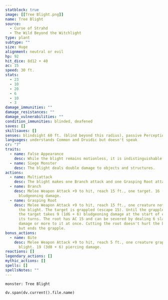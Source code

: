 ```yaml
---
statblock: true
image: [[Tree Blight.png]]
name: Tree Blight
source:
  - Curse of Strahd
  - The Wild Beyond the Witchlight
type: plant
subtype: ""
size: Huge
alignment: neutral or evil
hp: 92
hit_dice: 8d12 + 40
ac: 15
speed: 30 ft.
stats:
  - 23
  - 10
  - 20
  - 6
  - 10
  - 3
damage_immunities: ""
damage_resistances: ""
damage_vulnerabilities: ""
condition_immunities: blinded, deafened
saves: []
skillsaves: []
senses: blindsight 60 ft. (blind beyond this radius), passive Perception 10
languages: understands Common and Druidic but doesn't speak
cr: "7"
traits:
  - name: False Appearance
    desc: While the blight remains motionless, it is indistinguishable from a dead tree.
  - name: Siege Monster
    desc: The blight deals double damage to objects and structures.
actions:
  - name: Multiattack
    desc: The blight makes one Branch attack and one Grasping Root attack.
  - name: Branch
    desc: Melee Weapon Attack +9 to hit, reach 15 ft., one target. 16 (3d6 + 6)
      bludgeoning damage.
  - name: Grasping Root
    desc: Melee Weapon Attack +9 to hit, reach 15 ft., one creature not grappled by
      the blight. The target is grappled (escape 15). Until the grapple ends,
      the target takes 9 (1d6 + 6) bludgeoning damage at the start of each of
      its turns. The root has AC 15 and can be severed by dealing 6 slashing
      damage or more to it at once. Cutting the root doesn't hurt the blight,
      but ends the grapple.
bonus_actions:
  - name: Bite
    desc: Melee Weapon Attack +9 to hit, reach 5 ft., one creature grappled by the
      blight. 19 (3d8 + 6) piercing damage.
reactions: []
legendary_actions: []
mythic_actions: []
spells: []
spellsNotes: ""
---
```


```statblock
monster: Tree Blight
```

```dataviewjs
dv.span(dv.current().file.name)
```